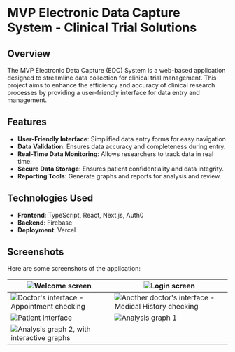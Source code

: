 


# MVP Electronic Data Capture System  - Clinical Trial Solutions

## Overview
The MVP Electronic Data Capture (EDC) System is a web-based application designed to streamline data collection for clinical trial management. This project aims to enhance the efficiency and accuracy of clinical research processes by providing a user-friendly interface for data entry and management.

## Features
- **User-Friendly Interface**: Simplified data entry forms for easy navigation.
- **Data Validation**: Ensures data accuracy and completeness during entry.
- **Real-Time Data Monitoring**: Allows researchers to track data in real time.
- **Secure Data Storage**: Ensures patient confidentiality and data integrity.
- **Reporting Tools**: Generate graphs and reports for analysis and review.

## Technologies Used
- **Frontend**: TypeScript, React, Next.js, Auth0
- **Backend**: Firebase
- **Deployment**: Vercel


## Screenshots
Here are some screenshots of the application:

| ![Welcome screen](https://github.com/user-attachments/assets/0b440313-a289-4285-bb3c-64de5c47066f) | ![Login screen](https://github.com/user-attachments/assets/71e63404-8c2f-4e0d-a98c-d695d2bb1c5d) |
|---|---|
| ![Doctor's interface - Appointment checking](https://github.com/user-attachments/assets/67049bf6-8855-46e0-8932-12066a99a3a7) | ![Another doctor's interface - Medical History checking](https://github.com/user-attachments/assets/1a2764f0-4a91-43a4-bbaf-7f1f68646981) |
| ![Patient interface](https://github.com/user-attachments/assets/9c6bcfde-feca-4283-ba6b-baa49b49c825) | ![Analysis graph 1](https://github.com/user-attachments/assets/45690bfa-842c-4403-9642-1072e99adf14) |
| ![Analysis graph 2, with interactive graphs](https://github.com/user-attachments/assets/f6f42017-1efc-470c-a169-776e93818042) | |

